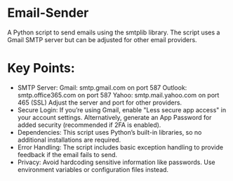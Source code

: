 # Email-Sender
A Python script to send emails using the smtplib library. The script uses a Gmail SMTP server but can be adjusted for other email providers.
# Key Points:
* SMTP Server:
Gmail: smtp.gmail.com on port 587
Outlook: smtp.office365.com on port 587
Yahoo: smtp.mail.yahoo.com on port 465 (SSL)
Adjust the server and port for other providers.
* Secure Login:
If you’re using Gmail, enable "Less secure app access" in your account settings. Alternatively, generate an App Password for added security (recommended if 2FA is enabled).
* Dependencies:
This script uses Python’s built-in libraries, so no additional installations are required.
* Error Handling:
The script includes basic exception handling to provide feedback if the email fails to send.
* Privacy:
Avoid hardcoding sensitive information like passwords. Use environment variables or configuration files instead.
